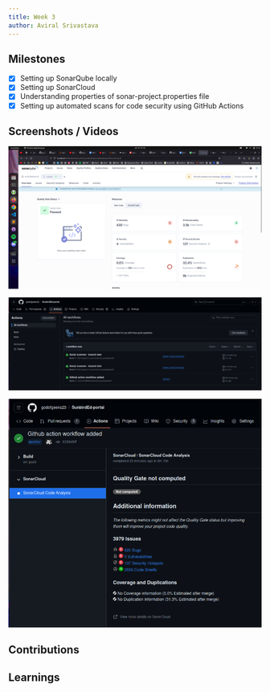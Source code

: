 ```yaml
---
title: Week 3
author: Aviral Srivastava
---
```


## Milestones
- [x] Setting up SonarQube locally
- [x] Setting up SonarCloud
- [x] Understanding properties of sonar-project.properties file
- [x] Setting up automated scans for code security using GitHub Actions

## Screenshots / Videos 

![Local setup of SonarQube and analysis results of SunbirdEd-portal repo](assets/image-1.png)

![Setting up Github Actions for integration of SonarCloud](assets/image-2.png)

![GH Action analysis results](assets/image-3.png)

## Contributions

## Learnings

